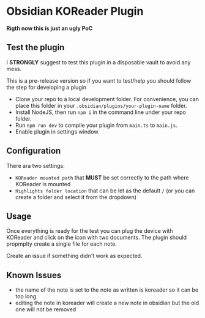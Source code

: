 # Obsidian KOReader Plugin

**Rigth now this is just an ugly PoC**

## Test the plugin
I **STRONGLY** suggest to test this plugin in a disposable vault to avoid any mess.

This is a pre-release version so if you want to test/help you should follow the step for developing a plugin
- Clone your repo to a local development folder. For convenience, you can place this folder in your `.obsidian/plugins/your-plugin-name` folder.
- Install NodeJS, then run `npm i` in the command line under your repo folder.
- Run `npm run dev` to compile your plugin from `main.ts` to `main.js`.
- Enable plugin in settings window.

## Configuration
There ara two settings:
- `KOReader mounted path` that **MUST** be set correctly to the path where KOReader is mounted
- `Highlights folder location` that can be let as the default `/` (or you can create a folder and select it from the dropdown)

## Usage
Once everything is ready for the test you can plug the device with KOReader and click on the icon with two documents. The plugin should propmplty create a single file for each note.

Create an issue if something didn't work as expected.

## Known Issues
- the name of the note is set to the note as written is koreader so it can be too long
- editing the note in koreader will create a new note in obsidian but the old one will not be removed
